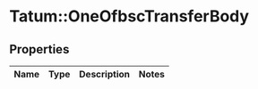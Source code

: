 # Tatum::OneOfbscTransferBody

## Properties
Name | Type | Description | Notes
------------ | ------------- | ------------- | -------------

